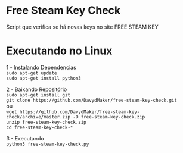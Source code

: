 # Free Steam Key Check
  Script que verifica se há novas keys no site FREE STEAM KEY

# Executando no Linux  
  1 - Instalando Dependencias  
    `sudo apt-get update`  
    `sudo apt-get install python3`  

  2 - Baixando Repositório  
    `sudo apt-get install git`  
    `git clone https://github.com/DavydMaker/free-steam-key-check.git`  
    ou  
    `wget https://github.com/DavydMaker/free-steam-key-check/archive/master.zip -O free-steam-key-check.zip`  
    `unzip free-steam-key-check.zip`  
    `cd free-steam-key-check-*`  

  3 - Executando  
    `python3 free-steam-key-check.py`  
